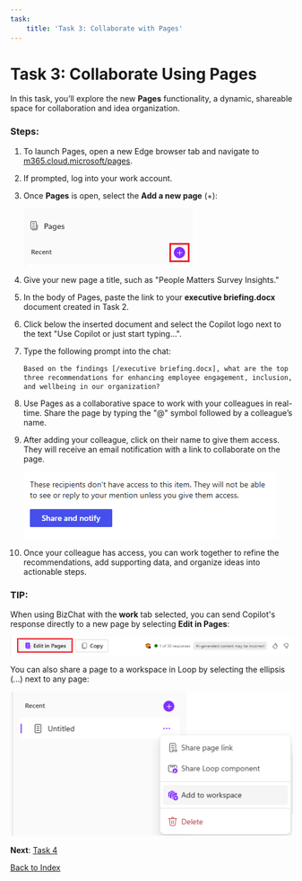 ```yaml
---
task:
    title: 'Task 3: Collaborate with Pages'
---
```


# Task 3: Collaborate Using Pages

In this task, you’ll explore the new **Pages** functionality, a dynamic, shareable space for collaboration and idea organization.

### Steps:

1. To launch Pages, open a new Edge browser tab and navigate to <a href="https://m365.cloud.microsoft/pages/" target="_blank">m365.cloud.microsoft/pages</a>.

1. If prompted, log into your work account.

1. Once **Pages** is open, select the **Add a new page** (+):

    ![Screenshot showing add new page.](../Media/add-new-age.png)

1. Give your new page a title, such as "People Matters Survey Insights."

1. In the body of Pages, paste the link to your **executive briefing.docx** document created in Task 2.

1. Click below the inserted document and select the Copilot logo next to the text "Use Copilot or just start typing...".

1. Type the following prompt into the chat:

    ```text
    Based on the findings [/executive briefing.docx], what are the top three recommendations for enhancing employee engagement, inclusion, and wellbeing in our organization?
    ```

1. Use Pages as a collaborative space to work with your colleagues in real-time. Share the page by typing the "@" symbol followed by a colleague’s name.

1. After adding your colleague, click on their name to give them access. They will receive an email notification with a link to collaborate on the page.

    ![Screenshot showing share and notify in pages.](../Media/share.png)

1. Once your colleague has access, you can work together to refine the recommendations, add supporting data, and organize ideas into actionable steps.

### **TIP**:
 When using BizChat with the **work** tab selected, you can send Copilot's response directly to a new page by selecting **Edit in Pages**:

![Screenshot showing edit in pages within bizchat.](../Media/edit-in-pages.png)

You can also share a page to a workspace in Loop by selecting the ellipsis (...) next to any page:

![Screenshot showing add to workspace.](../Media/add-to-workspace.png)

**Next**: [Task 4](https://microsoftlearning.github.io/Microsoft-365-Copilot-Immersion-Experience/Instructions/Labs/PubSec/Task_4.html)

[Back to Index](https://microsoftlearning.github.io/Microsoft-365-Copilot-Immersion-Experience/)
